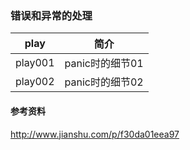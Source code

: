 ### 错误和异常的处理

|play|简介|
|---|---
|play001|panic时的细节01|
|play002|panic时的细节02|

#### 参考资料
http://www.jianshu.com/p/f30da01eea97